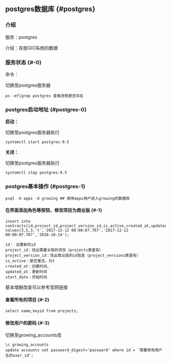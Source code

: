 ## postgres数据库 {#postgres}

### 介绍

服务：postgres

介绍：存放GIO系统的数据

### 服务状态 {#-0}

命令：

切换至postgres服务器
```
ps –ef|grep postgres 查看进程是否存在
```
### postgres启动地址 {#postgres-0}

**启动：**

切换至postgres服务器执行
```
systemctl start postgres-9.5
```
**关闭：**

切换至postgres服务器执行
```
systemctl stop postgres-9.5
```
### postgres基本操作 {#postgres-1}
```
psql -U apps -d growing ## 使用apps用户进入growing的数据库
```

#### 在界面添加角色等按钮，修改项目为商业版 {#-1}
```
insert into contracts(id,project_id,project_version_id,is_active,created_at,updated_at,start_date) values(3,5,3,'t','2017-12-12 00:00:07.767','2017-12-12 00:00:07.767','2016-10-14');

id： 设置新的id
project_id：找出需要关联的项目（projects表里有）
project_version_id：找出商业版的id信息（project_versions表里有）
is_active：是否激活，为t
created_at：创建时间，
updated_at：更新时间
start_date：开始时间
```
基本增删改查可以参考官网链接

#### 查看所有的项目 {#-2}
```
select name,keyid from projects;
```
#### 修改用户的密码 {#-3}

切换至growing_accounts库
```
\c growing_accounts
update accounts set password_digest='password' where id = '需要修改用户名的user_id';
```